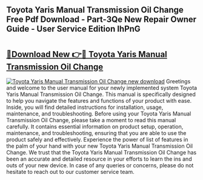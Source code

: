 ## Toyota Yaris Manual Transmission Oil Change Free Pdf Download - Part-3Qe New Repair Owner Guide - User Service Edition IhPnG

# <h2><a href="http://bc55748.oget.top/?id=Toyota+Yaris+Manual+Transmission+Oil+Change">🔗Download New 👉🔴 Toyota Yaris Manual Transmission Oil Change</a></h2>

[![Toyota Yaris Manual Transmission Oil Change new download](https://i.imgur.com/5g1atiW.png)](http://bc55748.oget.top/?id=Toyota+Yaris+Manual+Transmission+Oil+Change)
Greetings and welcome to the user manual for your newly implemented system Toyota Yaris Manual Transmission Oil Change. This manual is specifically designed to help you navigate the features and functions of your product with ease. Inside, you will find detailed instructions for installation, usage, maintenance, and troubleshooting. Before using your Toyota Yaris Manual Transmission Oil Change, please take a moment to read this manual carefully. It contains essential information on product setup, operation, maintenance, and troubleshooting, ensuring that you are able to use the product safely and effectively. Experience the power of list of features in the palm of your hand with your new Toyota Yaris Manual Transmission Oil Change. We trust that the Toyota Yaris Manual Transmission Oil Change has been an accurate and detailed resource in your efforts to learn the ins and outs of your new device. In case of any queries or concerns, please do not hesitate to reach out to our customer service team.
